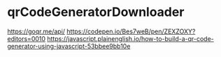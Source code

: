 # qrCodeGeneratorDownloader
https://goqr.me/api/
https://codepen.io/Bes7weB/pen/ZEXZOXY?editors=0010
https://javascript.plainenglish.io/how-to-build-a-qr-code-generator-using-javascript-53bbee9bb10e
